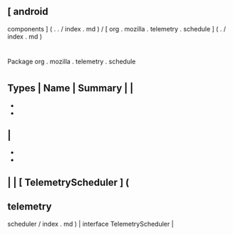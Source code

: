 [
android
-
components
]
(
.
.
/
index
.
md
)
/
[
org
.
mozilla
.
telemetry
.
schedule
]
(
.
/
index
.
md
)
#
#
Package
org
.
mozilla
.
telemetry
.
schedule
#
#
#
Types
|
Name
|
Summary
|
|
-
-
-
|
-
-
-
|
|
[
TelemetryScheduler
]
(
-
telemetry
-
scheduler
/
index
.
md
)
|
interface
TelemetryScheduler
|
